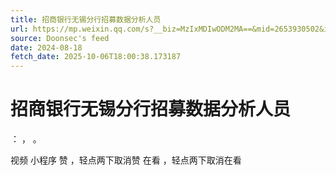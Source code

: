 ```yaml
---
title: 招商银行无锡分行招募数据分析人员
url: https://mp.weixin.qq.com/s?__biz=MzIxMDIwODM2MA==&mid=2653930502&idx=2&sn=86ae0149435f9bb38e5cb3e6ef3cfed0
source: Doonsec's feed
date: 2024-08-18
fetch_date: 2025-10-06T18:00:38.173187
---
```


# 招商银行无锡分行招募数据分析人员

：
，
。

视频
小程序
赞
，轻点两下取消赞
在看
，轻点两下取消在看